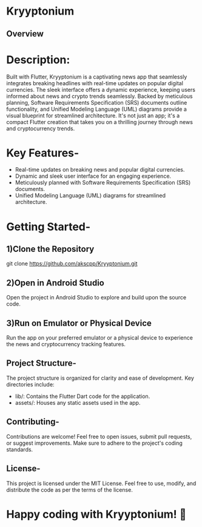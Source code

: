 # Kryyptonium

## Overview

# Description:
Built with Flutter, Kryyptonium is a captivating news app that seamlessly integrates breaking headlines with real-time updates on popular digital currencies. The sleek interface offers a dynamic experience, keeping users informed about news and crypto trends seamlessly. Backed by meticulous planning, Software Requirements Specification (SRS) documents outline functionality, and Unified Modeling Language (UML) diagrams provide a visual blueprint for streamlined architecture. It's not just an app; it's a compact Flutter creation that takes you on a thrilling journey through news and cryptocurrency trends.

# Key Features-
- Real-time updates on breaking news and popular digital currencies.
- Dynamic and sleek user interface for an engaging experience.
- Meticulously planned with Software Requirements Specification (SRS) documents.
- Unified Modeling Language (UML) diagrams for streamlined architecture.

# Getting Started-
## 1)Clone the Repository

git clone https://github.com/akscpp/Kryyptonium.git

## 2)Open in Android Studio
Open the project in Android Studio to explore and build upon the source code.

## 3)Run on Emulator or Physical Device
Run the app on your preferred emulator or a physical device to experience the news and cryptocurrency tracking features.

## Project Structure-
The project structure is organized for clarity and ease of development. Key directories include:

- lib/: Contains the Flutter Dart code for the application.
- assets/: Houses any static assets used in the app.

## Contributing-
Contributions are welcome! Feel free to open issues, submit pull requests, or suggest improvements. Make sure to adhere to the project's coding standards.

## License-
This project is licensed under the MIT License. Feel free to use, modify, and distribute the code as per the terms of the license.

# Happy coding with Kryyptonium! 🚀

